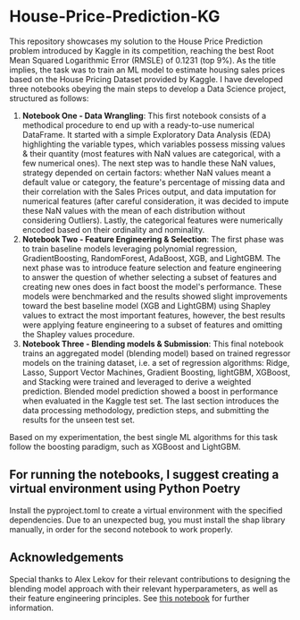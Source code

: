 # House-Price-Prediction-KG
This repository showcases my solution to the House Price Prediction problem introduced by Kaggle in its competition, reaching the best Root Mean Squared Logarithmic Error (RMSLE) of 0.1231 (top 9%). As the title implies, the task was to train an ML model to estimate housing sales prices based on the House Pricing Dataset provided by Kaggle. I have developed three notebooks obeying the main steps to develop a Data Science project, structured as follows:

1. **Notebook One - Data Wrangling**: This first notebook consists of a methodical procedure to end up with a ready-to-use numerical DataFrame. It started with a simple Exploratory Data Analysis (EDA) highlighting the variable types, which variables possess missing values & their quantity (most features with NaN values are categorical, with a few numerical ones). The next step was to handle these NaN values, strategy depended on certain factors: whether NaN values meant a default value or category, the feature's percentage of missing data and their correlation with the Sales Prices output, and data imputation for numerical features (after careful consideration, it was decided to impute these NaN values with the mean of each distribution without considering Outliers). Lastly, the categorical features were numerically encoded based on their ordinality and nominality.
2. **Notebook Two - Feature Engineering & Selection**: The first phase was to train baseline models leveraging polynomial regression, GradientBoosting, RandomForest, AdaBoost, XGB, and LightGBM. The next phase was to introduce feature selection and feature engineering to answer the question of whether selecting a subset of features and creating new ones does in fact boost the model's performance. These models were benchmarked and the results showed slight improvements toward the best baseline model (XGB and LightGBM) using Shapley values to extract the most important features, however, the best results were applying feature engineering to a subset of features and omitting the Shapley values procedure.
3. **Notebook Three - Blending models & Submission**: This final notebook trains an aggregated model (blending model) based on trained regressor models on the training dataset, i.e. a set of regression algorithms: Ridge, Lasso, Support Vector Machines, Gradient Boosting, lightGBM, XGBoost, and Stacking were trained and leveraged to derive a weighted prediction. Blended model prediction showed a boost in performance when evaluated in the Kaggle test set. The last section introduces the data processing methodology, prediction steps, and submitting the results for the unseen test set.

Based on my experimentation, the best single ML algorithms for this task follow the boosting paradigm, such as XGBoost and LightGBM.

## For running the notebooks, I suggest creating a virtual environment using Python Poetry
Install the pyproject.toml to create a virtual environment with the specified dependencies. Due to an unexpected bug, you must install the shap library manually, in order for the second notebook to work properly.

## Acknowledgements
Special thanks to Alex Lekov for their relevant contributions to designing the blending model approach with their relevant hyperparameters, as well as their feature engineering principles. See [this notebook](https://www.kaggle.com/code/itslek/blend-stack-lr-gb-0-10649-house-prices-v57/script) for further information.
